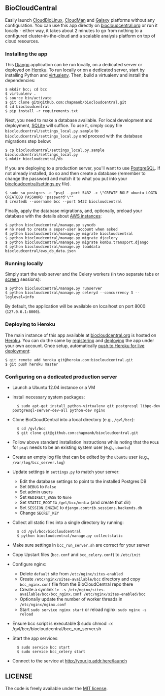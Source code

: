 ## BioCloudCentral

Easily launch [CloudBioLinux][3], [CloudMan][2] and [Galaxy][8] platforms without
any configuration. You can use this app directly on [biocloudcentral.org][7] or
run it locally - either way, it takes about 2 minutes to go from nothing to
a configured cluster-in-the-cloud and a scalable analysis platform on top of
cloud resources.

### Installing the app

This [Django][1] application can be run locally, on a dedicated server or deployed
on [Heroku][4]. To run locally or on a dedicated server, start by installing Python
and [virtualenv][5]. Then, build a virtualenv and install the dependencies:

    $ mkdir bcc; cd bcc
    $ virtualenv .
    $ source bin/activate
    $ git clone git@github.com:chapmanb/biocloudcentral.git
    $ cd biocloudcentral
    $ pip install -r requirements.txt

Next, you need to make a database available. For local development and deployment,
[SQLite][16] will suffice. To use it, simply copy file
``biocloudcentral/settings_local.py.sample`` to ``biocloudcentral/settings_local.py``
and proceed with the database migrations step below:

    $ cp biocloudcentral/settings_local.py.sample biocloudcentral/settings_local.py
    $ mkdir biocloudcentral/db

If you are deploying to a production server, you'll want to use [PostgreSQL][15].
If not already installed, do so and then create a database (remember to change the
password and match it to what you put into your [biocloudcentral/settings.py][6]
file).

    $ sudo su postgres -c "psql --port 5432 -c \"CREATE ROLE ubuntu LOGIN CREATEDB PASSWORD 'password'\""
    $ createdb --username bcc --port 5432 biocloudcentral

Finally, apply the database migrations, and, optionally, preload your database
with the details about [AWS instances][9]:

    $ python biocloudcentral/manage.py syncdb
    # no need to create a super-user account when asked
    $ python biocloudcentral/manage.py migrate biocloudcentral
    $ python biocloudcentral/manage.py migrate djcelery
    $ python biocloudcentral/manage.py migrate kombu.transport.django
    $ python biocloudcentral/manage.py loaddata biocloudcentral/aws_db_data.json

### Running locally

Simply start the web server and the Celery workers (in two separate tabs or
[screen][10] sessions):

    $ python biocloudcentral/manage.py runserver
    $ python biocloudcentral/manage.py celeryd --concurrency 3 --loglevel=info

By default, the application will be available on localhost on port 8000
(``127.0.0.1:8000``).

### Deploying to Heroku

The main instance of this app available at [biocloudcentral.org][7] is hosted on
[Heroku][11]. You can do the same by [registering][12] and [deploying][13] the app
under your own account. Once setup, automatically [push to Heroku for live deployment][14]:

    $ git remote add heroku git@heroku.com:biocloudcentral.git
    $ git push heroku master

### Configuring on a dedicated production server

- Launch a Ubuntu 12.04 instance or a VM
- Install necessary system packages:

        $ sudo apt-get install python-virtualenv git postgresql libpq-dev postgresql-server-dev-all python-dev nginx

- Clone BioCloudCentral into a local directory (e.g., ``/gvl/bcc``):

        $ cd /gvl/bcc
        $ git clone git@github.com:chapmanb/biocloudcentral.git

- Follow above standard installation instructions while noting that the ``ROLE`` for ``psql`` needs to be an existing system user (e.g., ``ubuntu``)
- Create an empty log file that can be edited by the ``ubuntu`` user (e.g., ``/var/log/bcc_server.log``)
- Update settings in ``settings.py`` to match your server:

    - Edit the database settings to point to the installed Postgres DB
    - Set ``DEBUG`` to ``False``
    - Set admin users
    - Set ``REDIRECT_BASE`` to ``None``
    - Set ``STATIC_ROOT`` to ``/gvl/bcc/media`` (and create that dir)
    - Set ``SESSION_ENGINE`` to ``django.contrib.sessions.backends.db``
    - Change ``SECRET_KEY``

- Collect all static files into a single directory by running:

        $ cd /gvl/bcc/biocloudcentral
        $ python biocloudcentral/manage.py collectstatic

- Make sure settings in ``bcc_run_server.sh`` are correct for your server
- Copy Upstart files (``bcc.conf`` and ``bcc_celery.conf``) to ``/etc/init``
- Configure nginx:

    - Delete ``default`` site from ``/etc/nginx/sites-enabled``
    - Create ``/etc/nginx/sites-available/bcc`` directory and copy ``bcc_nginx.conf`` file from the BioCloudCentral repo there
    - Create a symlink ``ln -s /etc/nginx/sites-available/bcc/bcc_nginx.conf /etc/nginx/sites-enabled/bcc``
    - Optionally update the number of worker threads in ``/etc/nginx/nginx.conf``
    - Start ``sudo service nginx start`` or reload nginx: ``sudo nginx -s reload``

- Ensure bcc script is executable
        $ sudo chmod +x /gvl/bcc/biocloudcentral/bcc_run_server.sh

- Start the app services:

        $ sudo service bcc start
        $ sudo service bcc_celery start

- Connect to the service at http://your.ip.addr.here/launch

      

[1]: https://www.djangoproject.com/
[2]: http://usecloudman.org/
[3]: http://cloudbiolinux.org/
[4]: http://devcenter.heroku.com/articles/django
[5]: https://github.com/pypa/virtualenv
[6]: https://github.com/chapmanb/biocloudcentral/blob/master/biocloudcentral/settings.py
[7]: http://biocloudcentral.org/
[8]: http://usegalaxy.org/
[9]: http://aws.amazon.com/ec2/#instance
[10]: http://www.gnu.org/software/screen/
[11]: https://www.heroku.com/
[12]: https://devcenter.heroku.com/articles/quickstart
[13]: https://devcenter.heroku.com/articles/django
[14]: https://devcenter.heroku.com/articles/git
[15]: http://www.postgresql.org/
[16]: http://www.sqlite.org/

## LICENSE

The code is freely available under the [MIT license][l1].

[l1]: http://www.opensource.org/licenses/mit-license.html

